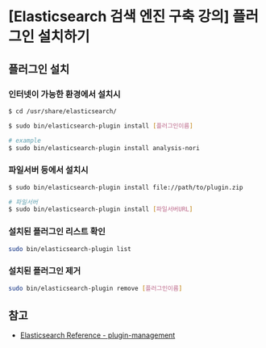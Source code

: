 # [Elasticsearch 검색 엔진 구축 강의] 플러그인 설치하기


## 플러그인 설치
### 인터넷이 가능한 환경에서 설치시
```bash
$ cd /usr/share/elasticsearch/

$ sudo bin/elasticsearch-plugin install [플러그인이름]

# example
$ sudo bin/elasticsearch-plugin install analysis-nori
```

### 파일서버 등에서 설치시
```bash
$ sudo bin/elasticsearch-plugin install file://path/to/plugin.zip

# 파일서버
$ sudo bin/elasticsearch-plugin install [파일서버URL]
```

### 설치된 플러그인 리스트 확인
```bash
sudo bin/elasticsearch-plugin list
```
### 설치된 플러그인 제거
```bash
sudo bin/elasticsearch-plugin remove [플러그인이름]
```

## 참고
+ [Elasticsearch Reference - plugin-management](https://www.elastic.co/guide/en/elasticsearch/plugins/6.4/plugin-management.html)

